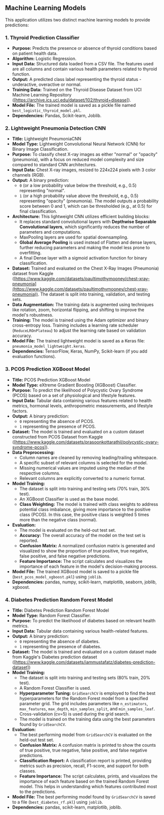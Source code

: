 ## Machine Learning Models

This application utilizes two distinct machine learning models to provide predictions:

### 1. Thyroid Prediction Classifier

*   **Purpose:** Predicts the presence or absence of thyroid conditions based on patient health data.
*   **Algorithm:** Logistic Regression.
*   **Input Data:** Structured data loaded from a CSV file. The features used are all columns and contain various health parameters related to thyroid function.
*   **Output:** A predicted class label representing the thyroid status - underactive, overactive or normal.
*   **Training Data:** Trained on the Thyroid Disease Dataset from UCI Machine Learning Repository ([https://archive.ics.uci.edu/dataset/102/thyroid+disease]). 
*   **Model File:** The trained model is saved as a pickle file named `best_logistic_thyroid_model.pkl`.
*   **Dependencies:** Pandas, Scikit-learn, Joblib.

### 2. Lightweight Pneumonia Detection CNN

*   **Title:** Lightweight PneumoniaCNN
*   **Model Type:** Lightweight Convolutional Neural Network (CNN) for Binary Image Classification.
*   **Purpose:** To classify chest X-ray images as either "normal" or "opacity" (pneumonia), with a focus on reduced model complexity and size compared to standard CNN architectures.
*   **Input Data:** Chest X-ray images, resized to 224x224 pixels with 3 color channels (RGB).
*   **Output:** A binary prediction:
    *   `0` (or a low probability value below the threshold, e.g., 0.5) representing "normal".
    *   `1` (or a high probability value above the threshold, e.g., 0.5) representing "opacity" (pneumonia).
    The model outputs a probability score between 0 and 1, which can be thresholded (e.g., at 0.5) for final classification.
*   **Architecture:** This lightweight CNN utilizes efficient building blocks:
    *   It replaces standard convolutional layers with **Depthwise Separable Convolutional layers**, which significantly reduces the number of parameters and computations.
    *   MaxPooling layers are used for spatial downsampling.
    *   **Global Average Pooling** is used instead of Flatten and dense layers, further reducing parameters and making the model less prone to overfitting.
    *   A final Dense layer with a sigmoid activation function for binary classification.
*   **Dataset:** Trained and evaluated on the Chest X-Ray Images (Pneumonia) dataset from Kaggle ([https://www.kaggle.com/datasets/paultimothymooney/chest-xray-pneumonia](https://www.kaggle.com/datasets/paultimothymooney/chest-xray-pneumonia)). The dataset is split into training, validation, and testing sets.
*   **Data Augmentation:** The training data is augmented using techniques like rotation, zoom, horizontal flipping, and shifting to improve the model's robustness.
*   **Training:** The model is trained using the Adam optimizer and binary cross-entropy loss. Training includes a learning rate scheduler (`ReduceLROnPlateau`) to adjust the learning rate based on validation accuracy.
*   **Model File:** The trained lightweight model is saved as a Keras file: `pneumonia_model_lightweight.keras`.
*   **Dependencies:** TensorFlow, Keras, NumPy, Scikit-learn (if you add evaluation functions).

### 3. PCOS Prediction XGBoost Model

*   **Title:** PCOS Prediction XGBoost Model
*   **Model Type:** eXtreme Gradient Boosting (XGBoost) Classifier.
*   **Purpose:** To predict the likelihood of Polycystic Ovary Syndrome (PCOS) based on a set of physiological and lifestyle features.
*   **Input Data:** Tabular data containing various features related to health metrics, hormonal levels, anthropometric measurements, and lifestyle factors.
*   **Output:** A binary prediction:
    *   `0` representing the absence of PCOS.
    *   `1` representing the presence of PCOS.
*   **Dataset:** The model is trained and evaluated on a custom dataset constructed from PCOS Dataset from Kaggle ([https://www.kaggle.com/datasets/prasoonkottarathil/polycystic-ovary-syndrome-pcos]).
*   **Data Preprocessing:**
    *   Column names are cleaned by removing leading/trailing whitespace.
    *   A specific subset of relevant columns is selected for the model.
    *   Missing numerical values are imputed using the median of the respective columns.
    *   Relevant columns are explicitly converted to a numeric format.
*   **Model Training:**
    *   The dataset is split into training and testing sets (70% train, 30% test).
    *   An XGBoost Classifier is used as the base model.
    *   **Class Weighting:** The model is trained with class weights to address potential class imbalance, giving more importance to the positive class (PCOS). In this case, the positive class is weighted 5 times more than the negative class (normal).
*   **Evaluation:**
    *   The model is evaluated on the held-out test set.
    *   **Accuracy:** The overall accuracy of the model on the test set is reported.
    *   **Confusion Matrix:** A normalized confusion matrix is generated and visualized to show the proportion of true positive, true negative, false positive, and false negative predictions.
    *   **Feature Importance:** The script calculates and visualizes the importance of each feature in the model's decision-making process.
*   **Model File:** The trained XGBoost model is saved to a pickle file (`best_pcos_model_xgboost.pkl`) using `joblib`.
*   **Dependencies:** pandas, numpy, scikit-learn, matplotlib, seaborn, joblib, xgboost.

### 4. Diabetes Prediction Random Forest Model

*   **Title:** Diabetes Prediction Random Forest Model
*   **Model Type:** Random Forest Classifier.
*   **Purpose:** To predict the likelihood of diabetes based on relevant health metrics.
*   **Input Data:** Tabular data containing various health-related features. 
*   **Output:** A binary prediction:
    *   `0` representing the absence of diabetes.
    *   `1` representing the presence of diabetes.
*   **Dataset:** The model is trained and evaluated on a custom dataset made from Kaggle's Diabetes prediction dataset ([https://www.kaggle.com/datasets/iammustafatz/diabetes-prediction-dataset])
*   **Model Training:**
    *   The dataset is split into training and testing sets (80% train, 20% test).
    *   A Random Forest Classifier is used.
    *   **Hyperparameter Tuning:** `GridSearchCV` is employed to find the best hyperparameters for the Random Forest model from a specified parameter grid. The grid includes parameters like `n_estimators`, `max_features`, `max_depth`, `min_samples_split`, and `min_samples_leaf`. Cross-validation (cv=5) is used during the grid search.
    *   The model is trained on the training data using the best parameters found by `GridSearchCV`.
*   **Evaluation:**
    *   The best performing model from `GridSearchCV` is evaluated on the held-out test set.
    *   **Confusion Matrix:** A confusion matrix is printed to show the counts of true positive, true negative, false positive, and false negative predictions.
    *   **Classification Report:** A classification report is printed, providing metrics such as precision, recall, F1-score, and support for both classes.
    *   **Feature Importance:** The script calculates, prints, and visualizes the importance of each feature based on the trained Random Forest model. This helps in understanding which features contributed most to the predictions.
*   **Model File:** The best performing model found by `GridSearchCV` is saved to a file (`best_diabetes_rf.pkl`) using `joblib`.
*   **Dependencies:** pandas, scikit-learn, matplotlib, joblib.
